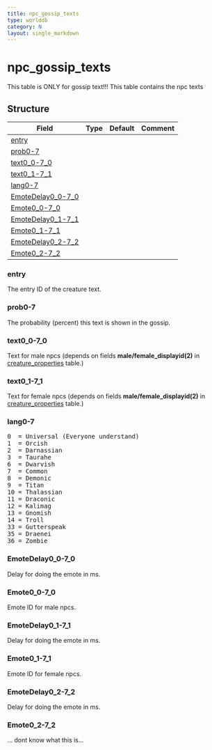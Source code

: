 ```yaml
---
title: npc_gossip_texts
type: worlddb
category: N
layout: single_markdown
---
```


# npc_gossip_texts
This table is ONLY for gossip text!!!
This table contains the npc texts

## Structure

Field                                                                                      | Type | Default | Comment
------------------------------------------------------------------------------------------ | ---- | ------- | -------
[entry](#entry)                         |      |         |        
[prob0-7](#prob0-7)                     |      |         |        
[text0_0-7_0](#text0_0-7_0)             |      |         |        
[text0_1-7_1](#text0_1-7_1)             |      |         |        
[lang0-7](#lang0-7)                     |      |         |        
[EmoteDelay0_0-7_0](#EmoteDelay0_0-7_0) |      |         |        
[Emote0_0-7_0](#Emote0_0-7_0)           |      |         |        
[EmoteDelay0_1-7_1](#EmoteDelay0_1-7_1) |      |         |        
[Emote0_1-7_1](#Emote0_1-7_1)           |      |         |        
[EmoteDelay0_2-7_2](#EmoteDelay0_2-7_2) |      |         |        
[Emote0_2-7_2](#Emote0_2-7_2)           |      |         |        

### entry

The entry ID of the creature text.

### prob0-7

The probability (percent) this text is shown in the gossip.

### text0_0-7_0

Text for male npcs (depends on fields **male/female_displayid(2)** in [creature_properties](/Wiki/database/world/creature_properties/ "Creature properties") table.)

### text0_1-7_1

Text for female npcs (depends on fields **male/female_displayid(2)** in [creature_properties](/Wiki/database/world/creature_properties/ "Creature properties") table.)

### lang0-7

<pre>
0  = Universal (Everyone understand)
1  = Orcish
2  = Darnassian
3  = Taurahe
6  = Dwarvish
7  = Common
8  = Demonic
9  = Titan
10 = Thalassian
11 = Draconic
12 = Kalimag
13 = Gnomish
14 = Troll
33 = Gutterspeak
35 = Draenei
36 = Zombie
</pre>

### EmoteDelay0_0-7_0

Delay for doing the emote in ms.

### Emote0_0-7_0

Emote ID for male npcs.

### EmoteDelay0_1-7_1

Delay for doing the emote in ms.

### Emote0_1-7_1

Emote ID for female npcs.

### EmoteDelay0_2-7_2

Delay for doing the emote in ms.

### Emote0_2-7_2

... dont know what this is...